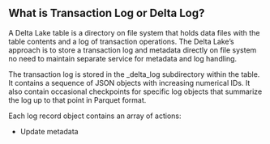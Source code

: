 
## What is Transaction Log or Delta Log?

A Delta Lake table is a directory on file system that holds data files with the table contents and a log of transaction operations. The Delta Lake’s approach is to store a transaction log and metadata directly on file system no need to maintain separate service for metadata and log handling.

The transaction log is stored in the _delta_log subdirectory within the table. It contains a sequence of JSON objects with increasing numerical IDs. It also contain occasional checkpoints for specific log objects that summarize the
log up to that point in Parquet format. 

Each log record object contains an array of actions:

 - Update metadata

<!--stackedit_data:
eyJoaXN0b3J5IjpbLTE0ODI3NjI0OTYsMTQwMTM2ODc0MywtMT
g3MDczNTk5MywtMTU2NDE1ODk3OCwxOTEzNDQ3NzMwLDE5MDY0
MjkzMDYsLTI2NDQ3NjgyMCwyNzA4NDA2ODYsLTIwNTY3NDMyNz
gsLTMyMTg1Nzg1OSwtMTU0ODE5MTA0NiwtNjA2MjYzOTksMjEx
NTQzMjczMCw2ODU2MTUyOTUsLTc5ODU0NDczOCwxNTAyNDI3OT
YzLDE1MzM4NzEyODksNjE5NjE0OTIzLDc5MTYzNTc1OCwtMTAy
OTM2MjEzN119
-->